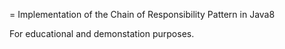 = Implementation of the Chain of Responsibility Pattern in Java8

For educational and demonstation purposes.
